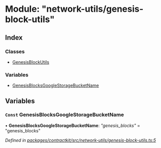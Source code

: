 # Module: "network-utils/genesis-block-utils"

## Index

### Classes

* [GenesisBlockUtils](../classes/_network_utils_genesis_block_utils_.genesisblockutils.md)

### Variables

* [GenesisBlocksGoogleStorageBucketName](_network_utils_genesis_block_utils_.md#const-genesisblocksgooglestoragebucketname)

## Variables

### `Const` GenesisBlocksGoogleStorageBucketName

• **GenesisBlocksGoogleStorageBucketName**: *"genesis_blocks"* = "genesis_blocks"

*Defined in [packages/contractkit/src/network-utils/genesis-block-utils.ts:5](https://github.com/celo-org/celo-monorepo/blob/master/packages/contractkit/src/network-utils/genesis-block-utils.ts#L5)*
